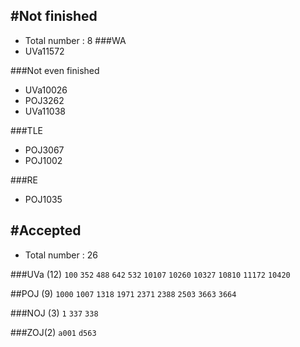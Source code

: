 #Not finished
---------------------------------------
- Total number : 8
###WA
- UVa11572

###Not even finished
- UVa10026
- POJ3262
- UVa11038

###TLE
- POJ3067
- POJ1002

###RE
- POJ1035

#Accepted
---------------------------------------
- Total number : 26

###UVa (12)
`100` `352`  `488` `642`  `532` `10107` `10260` `10327` `10810` `11172` `10420`

##POJ (9)
`1000` `1007` `1318` `1971` `2371` `2388` `2503`  `3663` `3664`

###NOJ (3)
`1` `337` `338`

###ZOJ(2)
`a001` `d563`
